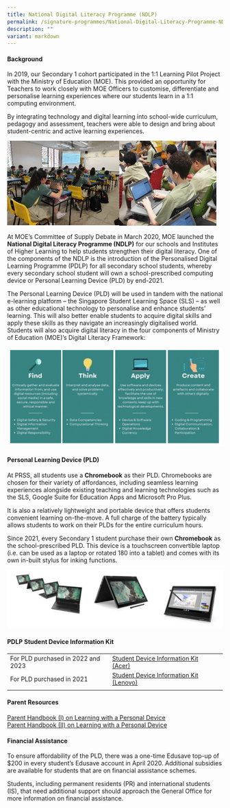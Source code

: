 ```yaml
---
title: National Digital Literacy Programme (NDLP)
permalink: /signature-programmes/National-Digital-Literacy-Programme-NDLP/
description: ""
variant: markdown
---
```

#### Background

In 2019, our Secondary 1 cohort participated in the 1:1 Learning Pilot Project with the Ministry of Education (MOE). This provided an opportunity for Teachers to work closely with MOE Officers to customise, differentiate and personalise learning experiences where our students learn in a 1:1 computing environment. 

By integrating technology and digital learning into school-wide curriculum, pedagogy and assessment, teachers were able to design and bring about student-centric and active learning experiences.

<img src="/images/Pic%201.jpeg" style="width:52%;float:left"><img src="/images/Pic%202.jpeg" style="width:45%">
		 
At MOE’s Committee of Supply Debate in March 2020, MOE launched the **National Digital Literacy Programme (NDLP)** for our schools and Institutes of Higher Learning to help students strengthen their digital literacy. One of the components of the NDLP is the introduction of the Personalised Digital Learning Programme (PDLP) for all secondary school students, whereby every secondary school student will own a school-prescribed computing device or Personal Learning Device (PLD) by end-2021.

The Personal Learning Device (PLD) will be used in tandem with the national e-learning platform – the Singapore Student Learning Space (SLS) – as well as other educational technology to personalise and enhance students’ learning. This will also better enable students to acquire digital skills and apply these skills as they navigate an increasingly digitalised world. Students will also acquire digital literacy in the four components of Ministry of Education (MOE)’s Digital Literacy Framework:

![](/images/Signature%20Programmes/MOE_Digital_Literacy_Framework.png)


#### Personal Learning Device (PLD)

At PRSS, all students use a **Chromebook** as their PLD. Chromebooks are chosen for their variety of affordances, including seamless learning experiences alongside existing teaching and learning technologies such as the SLS, Google Suite for Education Apps and Microsoft Pro Plus. 

It is also a relatively lightweight and portable device that offers students convenient learning on-the-move. A full charge of the battery typically allows students to work on their PLDs for the entire curriculum hours.   

Since 2021, every Secondary 1 student purchase their own **Chromebook** as the school-prescribed PLD. This device is a touchscreen convertible laptop (i.e. can be used as a laptop or rotated 180 into a tablet) and comes with its own in-built stylus for inking functions.

![](/images/chrome.png)



#### PDLP Student Device Information Kit
  
|  |    |  |
| -------- | -------- | -------- |
| For PLD purchased in 2022 and 2023 | [Student Device Information Kit (Acer)](/files/Student%20Device%20Information%20Kit%20Acer_26%20Mar%2022.pdf) | 
| For PLD purchased in 2021 | [Student Device Information Kit (Lenovo)](/files/Student%20Device%20Information%20Kit%20Lenovo_01%20July%2022.pdf) | 
|  |    |  |


#### Parent Resources

[Parent Handbook (I) on Learning with a Personal Device](/files/Signature%20programmes/NDLP/ip2%20parent%20handbook%20i%202024_final.pdf)<br>
[Parent Handbook (II) on Learning with a Personal Device](/files/Signature%20programmes/NDLP/ip3%20parent%20handbook%20ii%202024_final.pdf)<br>

#### Financial Assistance

To ensure affordability of the PLD, there was a one-time Edusave top-up of $200 in every student’s Edusave account in April 2020. Additional subsidies are available for students that are on financial assistance schemes.
 
Students, including permanent residents (PR) and international students (IS), that need additional support should approach the General Office for more information on financial assistance.